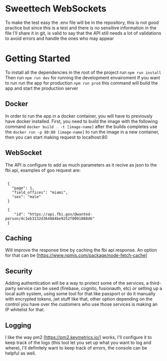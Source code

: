 # Sweettech WebSockets

To make the test easy the .env file will be in the repository, this is not good practice but since
this is a test and there is no sensitive information in the file I'll share it in git, is valid to say that
the API still needs a lot of validations to avoid errors and handle the ones who may appear

# Getting Started
 
 To install all the dependencies in the root of the project run ``` npm run install ```
 Then run ``` npm run dev ``` for running the development envairoment
 If you want to run run the app for production ``` npm run prod ``` this command will build 
 the app and start the production server

## Docker
In order to run the app in a docker container, you will have to previously have docker installed.
First, you need to build the image with the following command ``` docker build . -t [image-name] ```
after the builds completes use the ``` docker run -p 80:80 [image-name] ``` to run the image in a 
new container, then you can start making request to localhost:80

## WebSocket

The API is configure to add as much parameters as it recive as json to the fbi api, examples of goo request are:


```# still works if you remove fields
 
 {
   "page": 1,
   "field_offices": "miami", 
   "sex": "male" 
 }

```

```#Use the @id value is also available, here is an example 
 {
    "id": "https://api.fbi.gov/@wanted-person/4c1eb3132d364884be9252f0091088d6"
 }
```


## Caching

Will improve the response time by caching the fbi api response. An option for that can be [https://www.npmjs.com/package/node-fetch-cache]

## Security

Adding authentication will be a way to protect some of the services, a third-party service can be used (firebase, cognito, fusionauth, etc) or 
setting up a local auth system, using some tool for that like passport or do it manually with encrypted tokens, jwt stuff like that,
other option depending on the control you have over the customers who use those services is making an IP whitelist for that.

## Logging

I like the way pm2 [https://pm2.keymetrics.io/] works, I'll configure it to keep track of the logs (this tool let you set up 
what you want to log and where), I'll definitely want to keep track of errors, the console can be helpful as well.
